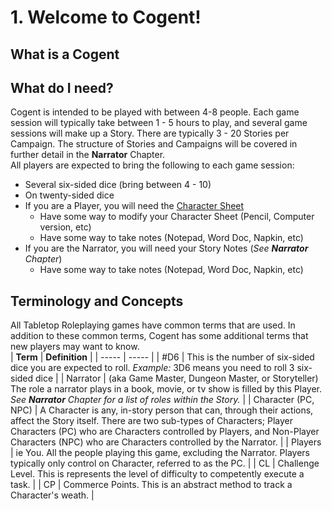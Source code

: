 # 1. Welcome to Cogent!

## What is a Cogent
<cut and paste original introduction to Cogent here>

## What do I need?
Cogent is intended to be played with between 4-8 people.  Each game session will typically take between 1 - 5 hours to play, and several game sessions will make up a Story.  There are typically 3 - 20 Stories per Campaign.  The structure of Stories and Campaigns will be covered in further detail in the **Narrator** Chapter.<br/>
All players are expected to bring the following to each game session:
* Several six-sided dice (bring between 4 - 10)
* On twenty-sided dice
* If you are a Player, you will need the [Character Sheet](https://drive.google.com/file/d/1no_EPG03nmGQMsR2rs5O2Bhy-vdTL_BF/view?usp=share_link)
    * Have some way to modify your Character Sheet (Pencil, Computer version, etc)
    * Have some way to take notes (Notepad, Word Doc, Napkin, etc)
* If you are the Narrator, you will need your Story Notes (*See **Narrator** Chapter*)
    * Have some way to take notes (Notepad, Word Doc, Napkin, etc)

## Terminology and Concepts
All Tabletop Roleplaying games have common terms that are used.  In addition to these common terms, Cogent has some additional terms that new players may want to know.  
| **Term** | **Definition** |
| ----- | ----- |
| #D6 | This is the number of six-sided dice you are expected to roll.  *Example:* 3D6 means you need to roll 3 six-sided dice |
| Narrator | (aka Game Master, Dungeon Master, or Storyteller) The role a narrator plays in a book, movie, or tv show is filled by this Player.  *See **Narrator** Chapter for a list of roles within the Story.* |
| Character (PC, NPC) | A Character is any, in-story person that can, through their actions, affect the Story itself.  There are two sub-types of Characters; Player Characters (PC) who are Characters controlled by Players, and Non-Player Characters (NPC) who are Characters controlled by the Narrator. |
| Players | ie You.  All the people playing this game, excluding the Narrator.  Players typically only control on Character, referred to as the PC. |
| CL | Challenge Level.  This is represents the level of difficulty to competently execute a task. |
| CP | Commerce Points.  This is an abstract method to track a Character's weath. |
